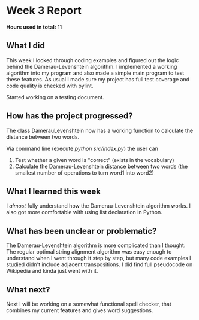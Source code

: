 # Week 3 Report

**Hours used in total:** 11

## What I did

This week I looked through coding examples and figured out the logic behind the Damerau-Levenshtein algorithm. I implemented a working algorithm into my program and also made a simple main program to test these features. As usual I made sure my project has full test coverage and code quality is checked with pylint.  

Started working on a testing document.

## How has the project progressed?

The class DamerauLevenshtein now has a working function to calculate the distance between two words.

Via command line (execute _python src/index.py_) the user can  
1. Test whether a given word is "correct" (exists in the vocabulary)
2. Calculate the Damerau-Levenshtein distance between two words (the smallest number of operations to turn word1 into word2)

## What I learned this week

I _almost_ fully understand how the Damerau-Levenshtein algorithm works. I also got more comfortable with using list declaration in Python.

## What has been unclear or problematic?

The Damerau-Levenshtein algorithm is more complicated than I thought. The regular optimal string alignment algorithm was easy enough to understand when I went through it step by step, but many code examples I studied didn't include adjacent transpositions. I did find full pseudocode on Wikipedia and kinda just went with it.

## What next?

Next I will be working on a somewhat functional spell checker, that combines my current features and gives word suggestions.
